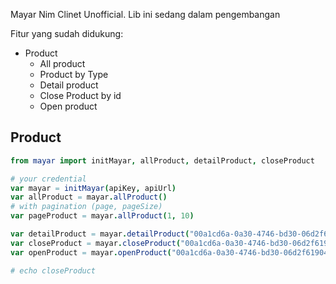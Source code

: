 Mayar Nim Clinet Unofficial. Lib ini sedang dalam pengembangan

Fitur yang sudah didukung:
  
* Product
  * All product
  * Product by Type
  * Detail product
  * Close Product by id
  * Open product   

## Product

```nim
from mayar import initMayar, allProduct, detailProduct, closeProduct

# your credential
var mayar = initMayar(apiKey, apiUrl)
var allProduct = mayar.allProduct()
# with pagination (page, pageSize)
var pageProduct = mayar.allProduct(1, 10)

var detailProduct = mayar.detailProduct("00a1cd6a-0a30-4746-bd30-06d2f619041e")
var closeProduct = mayar.closeProduct("00a1cd6a-0a30-4746-bd30-06d2f619041e")
var openProduct = mayar.openProduct("00a1cd6a-0a30-4746-bd30-06d2f619041e")

# echo closeProduct


```
